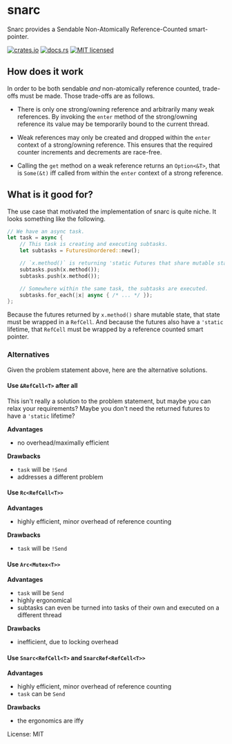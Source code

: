 # snarc

Snarc provides a Sendable Non-Atomically Reference-Counted smart-pointer.

[![crates.io][crates.io-badge]][crates.io-url]
[![docs.rs][docs.rs-badge]][docs.rs-url]
[![MIT licensed][mit-badge]][mit-url]

[crates.io-badge]: https://img.shields.io/crates/v/snarc.svg
[crates.io-url]: https://crates.io/crates/snarc
[docs.rs-badge]: https://docs.rs/snarc/badge.svg
[docs.rs-url]: https://docs.rs/snarc
[mit-badge]: https://img.shields.io/badge/license-MIT-blue.svg
[mit-url]: https://github.com/benschulz/snarc/blob/master/LICENSE

## How does it work

In order to be both sendable _and_ non-atomically reference counted,
trade-offs must be made. Those trade-offs are as follows.

- There is only one strong/owning reference and arbitrarily many weak
  references. By invoking the `enter` method of the strong/owning reference
  its value may be temporarily bound to the current thread.

- Weak references may only be created and dropped within the `enter` context
  of a strong/owning reference. This ensures that the required counter
  increments and decrements are race-free.

- Calling the `get` method on a weak reference returns an `Option<&T>`, that
  is `Some(&t)` iff called from within the `enter` context of a strong
  reference.

## What is it good for?

The use case that motivated the implementation of snarc is quite niche. It
looks something like the following.

```rust
// We have an async task.
let task = async {
    // This task is creating and executing subtasks.
    let subtasks = FuturesUnordered::new();

    // `x.method()` is returning 'static Futures that share mutable state
    subtasks.push(x.method());
    subtasks.push(x.method());

    // Somewhere within the same task, the subtasks are executed.
    subtasks.for_each(|x| async { /* ... */ });
};
```

Because the futures returned by `x.method()` share mutable state, that state
must be wrapped in a `RefCell`. And because the futures also have a
`'static` lifetime, that `RefCell` must be wrapped by a reference counted
smart pointer.

### Alternatives

Given the problem statement above, here are the alternative solutions.

#### Use `&RefCell<T>` after all

This isn't really a solution to the problem statement, but maybe you can
relax your requirements? Maybe you don't need the returned futures to have a
`'static` lifetime?

**Advantages**
 - no overhead/maximally efficient

**Drawbacks**
 - `task` will be `!Send`
 - addresses a different problem

#### Use `Rc<RefCell<T>>`

**Advantages**
 - highly efficient, minor overhead of reference counting

**Drawbacks**
 - `task` will be `!Send`

#### Use `Arc<Mutex<T>>`

**Advantages**
 - `task` will be `Send`
 - highly ergonomical
 - subtasks can even be turned into tasks of their own and executed on a
   different thread

**Drawbacks**
 - inefficient, due to locking overhead

#### Use `Snarc<RefCell<T>` and `SnarcRef<RefCell<T>>`

**Advantages**
 - highly efficient, minor overhead of reference counting
 - `task` can be `Send`

**Drawbacks**
 - the ergonomics are iffy

License: MIT
